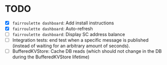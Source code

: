 # TODO

- [x] `fairroulette dashboard`: Add install instructions
- [x] `fairroulette dashboard`: Auto-refresh
- [ ] `fairroulette dashboard`: Display SC address balance
- [ ] Integration tests: end test when a specific message is published (instead
      of waiting for an arbitrary amount of seconds).
- [ ] BufferedKVStore: Cache DB reads (which should not change in the DB during
      the BufferedKVStore lifetime)
